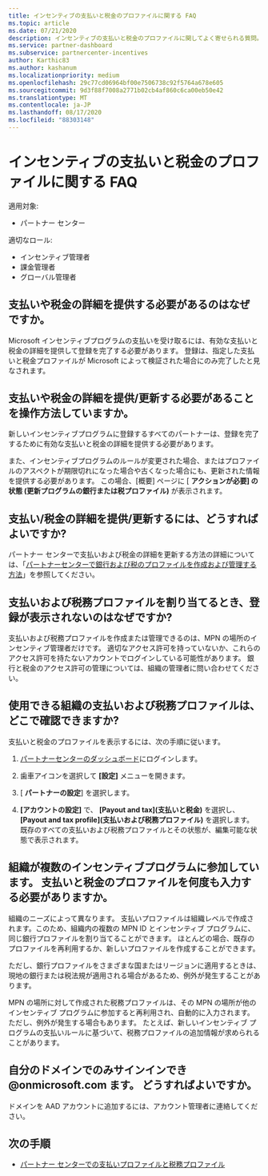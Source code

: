 ```yaml
---
title: インセンティブの支払いと税金のプロファイルに関する FAQ
ms.topic: article
ms.date: 07/21/2020
description: インセンティブの支払いと税金のプロファイルに関してよく寄せられる質問。
ms.service: partner-dashboard
ms.subservice: partnercenter-incentives
author: Karthic83
ms.author: kashanum
ms.localizationpriority: medium
ms.openlocfilehash: 29c77cd06964bf00e7506738c92f5764a678e605
ms.sourcegitcommit: 9d3f88f7008a2771b02cb4af860c6ca00eb50e42
ms.translationtype: MT
ms.contentlocale: ja-JP
ms.lasthandoff: 08/17/2020
ms.locfileid: "88303148"
---
```

# <a name="incentives-payout-and-tax-profile-faqs"></a>インセンティブの支払いと税金のプロファイルに関する FAQ

適用対象:

- パートナー センター

適切なロール:

- インセンティブ管理者
- 課金管理者
- グローバル管理者

## <a name="why-do-i-need-to-provide-my-payout-andor-tax-details"></a>支払いや税金の詳細を提供する必要があるのはなぜですか。

Microsoft インセンティブプログラムの支払いを受け取るには、有効な支払いと税金の詳細を提供して登録を完了する必要があります。 登録は、指定した支払いと税金プロファイルが Microsoft によって検証された場合にのみ完了したと見なされます。

## <a name="how-do-i-know-that-i-need-to-provideupdate-my-payout-andor-tax-details"></a>支払いや税金の詳細を提供/更新する必要があることを操作方法していますか。

新しいインセンティブプログラムに登録するすべてのパートナーは、登録を完了するために有効な支払いと税金の詳細を提供する必要があります。

また、インセンティブプログラムのルールが変更された場合、またはプロファイルのアスペクトが期限切れになった場合や古くなった場合にも、更新された情報を提供する必要があります。 この場合、[概要] ページに [ **アクションが必要] の状態 (更新プログラムの銀行または税プロファイル)** が表示されます。

## <a name="how-do-i-provide-update-my-payout-and-or-tax-details"></a>支払い/税金の詳細を提供/更新するには、どうすればよいですか?

パートナー センターで支払いおよび税金の詳細を更新する方法の詳細については、「[パートナーセンターで銀行および税のプロファイルを作成および管理する方法](https://support.microsoft.com/help/4524534/how-to-create-and-manage-bank-and-tax-profiles-in-partner-center)」を参照してください。

## <a name="why-dont-i-see-my-enrollments-when-i-go-to-assign-my-payout-and-tax-profile"></a>支払いおよび税務プロファイルを割り当てるとき、登録が表示されないのはなぜですか?

支払いおよび税務プロファイルを作成または管理できるのは、MPN の場所のインセンティブ管理者だけです。 適切なアクセス許可を持っていないか、これらのアクセス許可を持たないアカウントでログインしている可能性があります。 銀行と税金のアクセス許可の管理については、組織の管理者に問い合わせてください。

## <a name="where-can-i-see-the-payout-and-tax-profiles-for-my-organization-that-i-can-use"></a>使用できる組織の支払いおよび税務プロファイルは、どこで確認できますか?

支払いと税金のプロファイルを表示するには、次の手順に従います。

1. [パートナーセンターのダッシュボード](https://partner.microsoft.com/dashboard)にログインします。

2. 歯車アイコンを選択して **[設定]** メニューを開きます。

3. [ **パートナーの設定**] を選択します。

4. **[アカウントの設定]** で、 **[Payout and tax]\(支払いと税金\)** を選択し、 **[Payout and tax profile]\(支払いおよび税務プロファイル\)** を選択します。 既存のすべての支払いおよび税務プロファイルとその状態が、編集可能な状態で表示されます。

## <a name="my-organization-is-participating-in-multiple-incentive-programs-do-i-need-to-provide-my-payment-and-tax-profile-multiple-times"></a>組織が複数のインセンティブプログラムに参加しています。 支払いと税金のプロファイルを何度も入力する必要がありますか。

組織のニーズによって異なります。 支払いプロファイルは組織レベルで作成されます。このため、組織内の複数の MPN ID とインセンティブ プログラムに、同じ銀行プロファイルを割り当てることができます。 ほとんどの場合、既存のプロファイルを再利用するか、新しいプロファイルを作成することができます。

ただし、銀行プロファイルをさまざまな国またはリージョンに適用するときは、現地の銀行または税法規が適用される場合があるため、例外が発生することがあります。

MPN の場所に対して作成された税務プロファイルは、その MPN の場所が他のインセンティブ プログラムに参加すると再利用され、自動的に入力されます。 ただし、例外が発生する場合もあります。 たとえば、新しいインセンティブ プログラムの支払いルールに基づいて、税務プロファイルの追加情報が求められることがあります。  

## <a name="im-only-able-to-sign-in-with-my-onmicrosoftcom-domain-what-should-i-do"></a>自分のドメインでのみサインインでき @onmicrosoft.com ます。 どうすればよいですか。

ドメインを AAD アカウントに追加するには、アカウント管理者に連絡してください。

## <a name="next-steps"></a>次の手順

- [パートナー センターでの支払いプロファイルと税務プロファイル](incentives-create-and-manage-your-payout-and-tax-profiles.md)